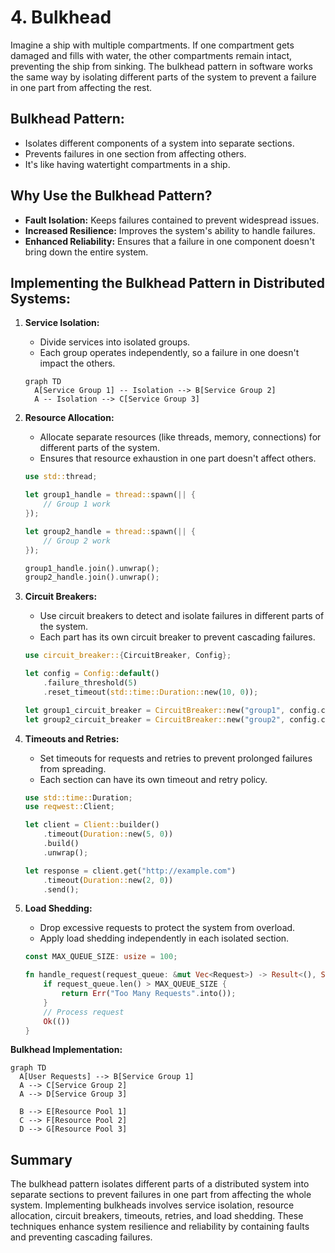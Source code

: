 # 4. Bulkhead

Imagine a ship with multiple compartments. If one compartment gets damaged and fills with water, the other compartments remain intact, preventing the ship from sinking. The bulkhead pattern in software works the same way by isolating different parts of the system to prevent a failure in one part from affecting the rest.

## Bulkhead Pattern:

- Isolates different components of a system into separate sections.
- Prevents failures in one section from affecting others.
- It's like having watertight compartments in a ship.

## Why Use the Bulkhead Pattern?

- **Fault Isolation:** Keeps failures contained to prevent widespread issues.
- **Increased Resilience:** Improves the system's ability to handle failures.
- **Enhanced Reliability:** Ensures that a failure in one component doesn't bring down the entire system.

## Implementing the Bulkhead Pattern in Distributed Systems:

1. **Service Isolation:**

   - Divide services into isolated groups.
   - Each group operates independently, so a failure in one doesn't impact the others.

   ```mermaid
   graph TD
     A[Service Group 1] -- Isolation --> B[Service Group 2]
     A -- Isolation --> C[Service Group 3]
   ```

2. **Resource Allocation:**

   - Allocate separate resources (like threads, memory, connections) for different parts of the system.
   - Ensures that resource exhaustion in one part doesn't affect others.

   ```rust
   use std::thread;

   let group1_handle = thread::spawn(|| {
       // Group 1 work
   });

   let group2_handle = thread::spawn(|| {
       // Group 2 work
   });

   group1_handle.join().unwrap();
   group2_handle.join().unwrap();
   ```

3. **Circuit Breakers:**

   - Use circuit breakers to detect and isolate failures in different parts of the system.
   - Each part has its own circuit breaker to prevent cascading failures.

   ```rust
   use circuit_breaker::{CircuitBreaker, Config};

   let config = Config::default()
       .failure_threshold(5)
       .reset_timeout(std::time::Duration::new(10, 0));

   let group1_circuit_breaker = CircuitBreaker::new("group1", config.clone());
   let group2_circuit_breaker = CircuitBreaker::new("group2", config.clone());
   ```

4. **Timeouts and Retries:**

   - Set timeouts for requests and retries to prevent prolonged failures from spreading.
   - Each section can have its own timeout and retry policy.

   ```rust
   use std::time::Duration;
   use reqwest::Client;

   let client = Client::builder()
       .timeout(Duration::new(5, 0))
       .build()
       .unwrap();

   let response = client.get("http://example.com")
       .timeout(Duration::new(2, 0))
       .send();
   ```

5. **Load Shedding:**

   - Drop excessive requests to protect the system from overload.
   - Apply load shedding independently in each isolated section.

   ```rust
   const MAX_QUEUE_SIZE: usize = 100;

   fn handle_request(request_queue: &mut Vec<Request>) -> Result<(), String> {
       if request_queue.len() > MAX_QUEUE_SIZE {
           return Err("Too Many Requests".into());
       }
       // Process request
       Ok(())
   }
   ```

**Bulkhead Implementation:**

```mermaid
graph TD
  A[User Requests] --> B[Service Group 1]
  A --> C[Service Group 2]
  A --> D[Service Group 3]

  B --> E[Resource Pool 1]
  C --> F[Resource Pool 2]
  D --> G[Resource Pool 3]
```

## Summary

The bulkhead pattern isolates different parts of a distributed system into separate sections to prevent failures in one part from affecting the whole system. Implementing bulkheads involves service isolation, resource allocation, circuit breakers, timeouts, retries, and load shedding. These techniques enhance system resilience and reliability by containing faults and preventing cascading failures.

